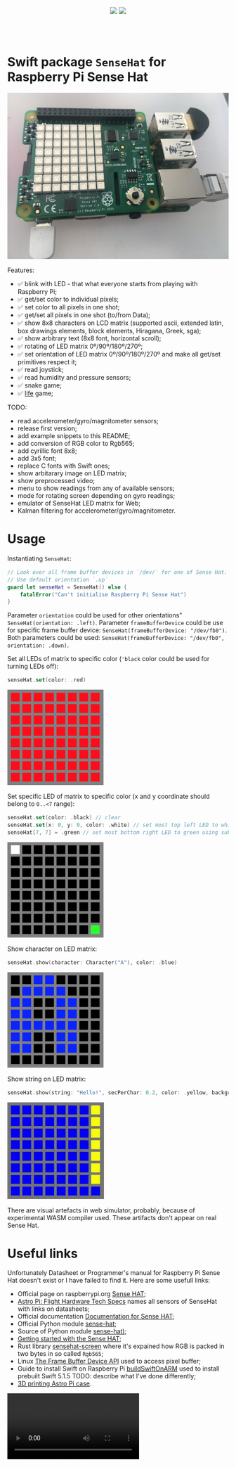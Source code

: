 <p align="center" style="padding-bottom:50px;">
	<a href="https://raw.githubusercontent.com/valeriyvan/RaspberryPiSenseHat/main/LICENSE"><img src="http://img.shields.io/badge/License-MIT-blue.svg?style=flat"/></a>
	<a href="https://developer.apple.com/swift"><img src="https://img.shields.io/badge/Swift-5.x-orange.svg?style=flat"/></a> 
</p>

# Swift package `SenseHat` for Raspberry Pi Sense Hat

![Photo](https://github.com/valeriyvan/RaspberryPiSenseHat/blob/main/images/IMG_3366.jpeg "Photo")

Features:
* ✅ blink with LED - that what everyone starts from playing with Raspberry Pi;
* ✅ get/set color to individual pixels;
* ✅ set color to all pixels in one shot;
* ✅ get/set all pixels in one shot (to/from Data);
* ✅ show 8x8 characters on LCD matrix (supported ascii, extended latin, box drawings elements, block elements, Hiragana, Greek, sga);
* ✅ show arbitrary text (8x8 font, horizontal scroll);
* ✅ rotating of LED matrix 0º/90º/180º/270º;
* ✅ set orientation of LED matrix 0º/90º/180º/270º and make all get/set primitives respect it;
* ✅ read joystick;
* ✅ read humidity and pressure sensors;
* ✅ snake game;
* ✅ [life](https://en.wikipedia.org/wiki/Conway%27s_Game_of_Life) game;

TODO:
* read accelerometer/gyro/magnitometer sensors;
* release first version;
* add example snippets to this README;
* add conversion of RGB color to Rgb565;
* add cyrillic font 8x8;
* add 3x5 font;
* replace C fonts with Swift ones;
* show arbitarary image on LED matrix;
* show preprocessed video;
* menu to show readings from any of available sensors;
* mode for rotating screen depending on gyro readings;
* emulator of SenseHat LED matrix for Web;
* Kalman filtering for accelerometer/gyro/magnitometer.

# Usage

Instantiating `SenseHat`:

``` Swift
// Look over all frame buffer devices in `/dev/` for one of Sense Hat. 
// Use default orientation `.up`
guard let senseHat = SenseHat() else {
    fatalError("Can't initialise Raspberry Pi Sense Hat")
}
```
Parameter `orientation` could be used for other orientations" `SenseHat(orientation: .left)`.
Parameter `frameBufferDevice` could be use for specific frame buffer device: `SenseHat(frameBufferDevice: "/dev/fb0")`.
Both parameters could be used:  `SenseHat(frameBufferDevice: "/dev/fb0", orientation: .down)`.

Set all LEDs of matrix to specific color (`'black` color could be used for turning LEDs off):

``` Swift
senseHat.set(color: .red)
```

![Red]( https://github.com/valeriyvan/RaspberryPiSenseHat/blob/main/images/red.png "Red")

Set specific LED of matrix to specific color (x and y coordinate should belong to `0..<7` range):

``` Swift
senseHat.set(color: .black) // clear
senseHat.set(x: 0, y: 0, color: .white) // set most top left LED to white using function syntax
senseHat[7, 7] = .green // set most bottom right LED to green using subscript syntax
```
![White and green]( https://github.com/valeriyvan/RaspberryPiSenseHat/blob/main/images/white-green.png "White and green")

Show character on LED matrix:

``` Swift
senseHat.show(character: Character("A"), color: .blue)
```
![A]( https://github.com/valeriyvan/RaspberryPiSenseHat/blob/main/images/A.png "A")

Show string on LED matrix:

``` Swift
senseHat.show(string: "Hello!", secPerChar: 0.2, color: .yellow, background: .black)
```

![Hello]( https://github.com/valeriyvan/RaspberryPiSenseHat/blob/main/images/Hello.gif "Hello")

There are visual artefacts in web simulator, probably, because of experimental WASM compiler used. These artifacts don't appear on real Sense Hat.

# Useful links

Unfortunately Datasheet or Programmer's manual for Raspberry Pi Sense Hat doesn't exist or I have failed to find it. Here are some usefull links:

* Official page on raspberrypi.org [Sense HAT](https://www.raspberrypi.org/products/sense-hat/);
* [Astro Pi: Flight Hardware Tech Specs](https://www.raspberrypi.org/blog/astro-pi-tech-specs/) names all sensors of SenseHat with links on datasheets;
* Official documentation [Documentation for Sense HAT](https://www.raspberrypi.org/documentation/hardware/sense-hat/);
* Official Python module [sense-hat](https://pythonhosted.org/sense-hat/);
* Source of Python module [sense-hat)](https://github.com/astro-pi/python-sense-hat);
* [Getting started with the Sense HAT](https://projects.raspberrypi.org/en/projects/getting-started-with-the-sense-hat);
* Rust library [sensehat-screen](https://docs.rs/sensehat-screen/) where it's expained how RGB is packed in two bytes in so called `Rgb565`;
* Linux [The Frame Buffer Device API](https://www.kernel.org/doc/Documentation/fb/api.txt) used to access pixel buffer;
* Guide to install Swift on Raspberry Pi [buildSwiftOnARM](https://github.com/uraimo/buildSwiftOnARM) used to install prebuilt Swift 5.1.5 TODO: describe what I've done differently;
* [3D printing Astro Pi case](https://projects.raspberrypi.org/en/projects/astro-pi-flight-case).

![Blinking](https://github.com/valeriyvan/RaspberryPiSenseHat/blob/main/images/IMG_3369_480.mov "Blinking")

